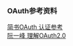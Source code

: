 ### OAuth参考资料
[简书OAuth 认证参考](https://www.jianshu.com/p/0db71eb445c8)  
[阮一峰 理解OAuth2.0](https://www.ruanyifeng.com/blog/2014/05/oauth_2_0.html)